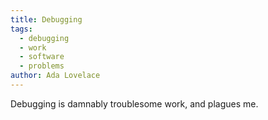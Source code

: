 ```yaml
---
title: Debugging
tags:
  - debugging
  - work
  - software
  - problems
author: Ada Lovelace
---
```


Debugging is damnably troublesome work, and plagues me.
